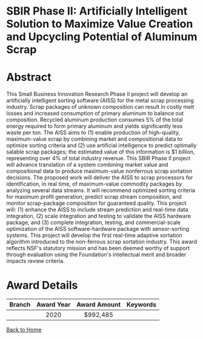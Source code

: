 
SBIR Phase II: Artificially Intelligent Solution to Maximize Value Creation and Upcycling Potential of Aluminum Scrap
=====================================================================================================================

# Abstract


This Small Business Innovation Research Phase II project will develop an artificially intelligent sorting software (AISS) for the metal scrap processing industry. Scrap packages of unknown composition can result in costly melt losses and increased consumption of primary aluminum to balance out composition. Recycled aluminum production consumes 5% of the total energy required to form primary aluminum and yields significantly less waste per ton. The AISS aims to (1) enable production of high-quality, maximum-value scrap by combining market and compositional data to optimize sorting criteria and (2) use artificial intelligence to predict optimally salable scrap packages; the estimated value of this information is $1 billion, representing over 4% of total industry revenue. This SBIR Phase II project will advance translation of a system combining market value and compositional data to produce maximum-value nonferrous scrap sortation decisions. The proposed work will deliver the AISS to scrap processors for identification, in real time, of maximum-value commodity packages by analyzing several data streams. It will recommend optimized sorting criteria for maximum profit generation, predict scrap stream composition, and monitor scrap-package composition for guaranteed quality. This project will: (1) enhance the AISS to include stream prediction and real-time data integration, (2) scale integration and testing to validate the AISS hardware package, and (3) complete integration, testing, and commercial-scale optimization of the AISS software-hardware package with sensor-sorting systems. This project will develop the first real-time adaptive sortation algorithm introduced to the non-ferrous scrap sortation industry. This award reflects NSF's statutory mission and has been deemed worthy of support through evaluation using the Foundation's intellectual merit and broader impacts review criteria.  

# Award Details

|Branch|Award Year|Award Amount|Keywords|
| :---: | :---: | :---: | :---: |
||2020|$992,485||
  
  


[Back to Home](https://github.com/chrischow/dod_sbir_awards/CC/#654)